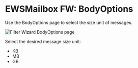 # EWSMailbox FW: BodyOptions

Use the BodyOptions page to select the size unit of messages.

![Filter Wizard BodyOptions page](/img/product_docs/accessanalyzer/11.6/accessanalyzer/admin/datacollector/ewsmailbox/filterwizard/bodyoptions.webp)

Select the desired message size unit:

- KB
- MB
- GB

